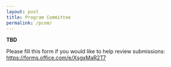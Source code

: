 ```yaml
---
layout: post
title: Program Committee
permalink: /pcom/
---
```


<!--Chair of Market Design: Aris Filos-Ratsikas 

Chair of Generative AI: Mengnan Du

Chair of Ethics: Eleni Mangina --> 

**TBD**

Please fill this form if you would like to help review submissions: https://forms.office.com/e/XsgxMaR2T7


<!-- - **xx xx**, *Xx University* --> 